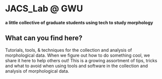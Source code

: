 # JACS_Lab @ GWU
#### a little collective of graduate students using tech to study morphology

## What can you find here?

Tutorials, tools, & techniques for the collection and analysis of morphological data.  When we figure out how to do something cool, we share it here to help others out! This is a growing assortment of tips, tricks and what to avoid when using tools and software in the collection and analysis of morphological data.

